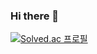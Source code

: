 ### Hi there 👋

[![Solved.ac
프로필](http://mazassumnida.wtf/api/v2/generate_badge?boj=karasuta)](https://solved.ac/karasuta)
<!--
**karasuta/karasuta** is a ✨ _special_ ✨ repository because its `README.md` (this file) appears on your GitHub profile.

Here are some ideas to get you started:

- 🔭 I’m currently working on ...
- 🌱 I’m currently learning ...
- 👯 I’m looking to collaborate on ...
- 🤔 I’m looking for help with ...
- 💬 Ask me about ...
- 📫 How to reach me: ...
- 😄 Pronouns: ...
- ⚡ Fun fact: ...
-->
